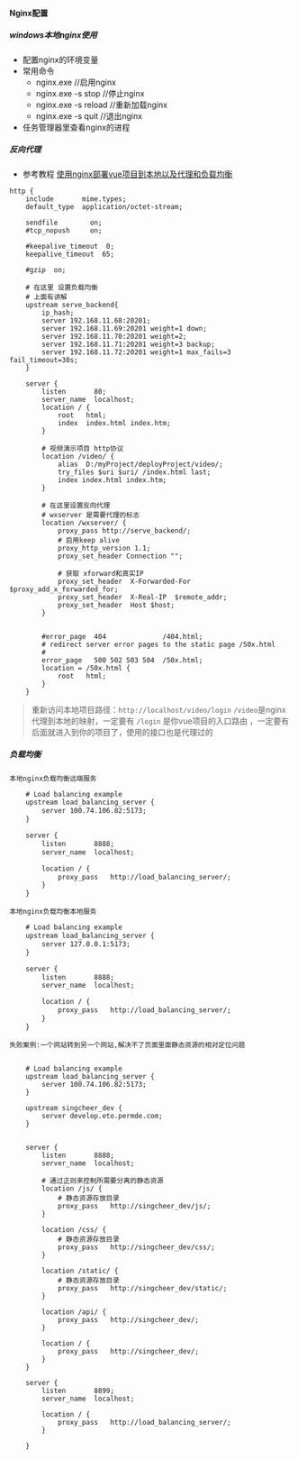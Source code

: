 #### Nginx配置

##### windows本地nginx使用

- 配置nginx的环境变量
- 常用命令
  - nginx.exe			//启用nginx
  - nginx.exe -s stop     //停止nginx
  - nginx.exe -s reload  //重新加载nginx
  - nginx.exe -s quit     //退出nginx
- 任务管理器里查看nginx的进程

##### 反向代理

- 参考教程 [使用nginx部署vue项目到本地以及代理和负载均衡](https://blog.csdn.net/qq_43886365/article/details/127109135)

```TXT
http {
    include       mime.types;
    default_type  application/octet-stream;

    sendfile        on;
    #tcp_nopush     on;

    #keepalive_timeout  0;
    keepalive_timeout  65;

    #gzip  on;
    
    # 在这里 设置负载均衡
    # 上面有讲解 
    upstream serve_backend{
		ip_hash;
		server 192.168.11.68:20201;
		server 192.168.11.69:20201 weight=1 down;
		server 192.168.11.70:20201 weight=2;
		server 192.168.11.71:20201 weight=3 backup;
		server 192.168.11.72:20201 weight=1 max_fails=3 fail_timeout=30s;
	}

    server {
        listen       80;
        server_name  localhost;
        location / {
            root   html;
            index  index.html index.htm;
        }

        # 视频演示项目 http协议
        location /video/ {
            alias  D:/myProject/deployProject/video/;
            try_files $uri $uri/ /index.html last;
            index index.html index.htm;
        }
        
        # 在这里设置反向代理
        # wxserver 是需要代理的标志
        location /wxserver/ {
            proxy_pass http://serve_backend/;
            # 启用keep alive
            proxy_http_version 1.1;
            proxy_set_header Connection "";

            # 获取 xforward和真实IP
            proxy_set_header  X-Forwarded-For  $proxy_add_x_forwarded_for;
            proxy_set_header  X-Real-IP  $remote_addr;
            proxy_set_header  Host $host;
        }
        
        
        #error_page  404              /404.html;
        # redirect server error pages to the static page /50x.html
        #
        error_page   500 502 503 504  /50x.html;
        location = /50x.html {
            root   html;
        }
    }
```

> 重新访问本地项目路径：`http://localhost/video/login`
> `/video`是nginx代理到本地的映射，一定要有
> `/login` 是你vue项目的入口路由 ，一定要有
> 后面就进入到你的项目了，使用的接口也是代理过的

##### 负载均衡

`本地nginx负载均衡远端服务`

```txt
	# Load balancing example
	upstream load_balancing_server {
	    server 100.74.106.82:5173;
	}

    server {
        listen       8888;
        server_name  localhost;

        location / {
            proxy_pass   http://load_balancing_server/;
        }
    }
```

`本地nginx负载均衡本地服务`

```txt
	# Load balancing example
	upstream load_balancing_server {
	    server 127.0.0.1:5173;
	}

    server {
        listen       8888;
        server_name  localhost;

        location / {
            proxy_pass   http://load_balancing_server/;
        }
    }
```

`失败案例:一个网站转到另一个网站,解决不了页面里面静态资源的相对定位问题`

```config
	
	# Load balancing example
	upstream load_balancing_server {
	    server 100.74.106.82:5173;
	}
	
	upstream singcheer_dev {
	    server develop.eto.permde.com;
	}


    server {
        listen       8888;
        server_name  localhost;
		
		# 通过正则来控制所需要分离的静态资源
		location /js/ {
			# 静态资源存放目录
			proxy_pass   http://singcheer_dev/js/;
		}
		
		location /css/ {
			# 静态资源存放目录
			proxy_pass   http://singcheer_dev/css/;
		}
		
		location /static/ {
			# 静态资源存放目录
			proxy_pass   http://singcheer_dev/static/;
		}
		
		location /api/ {
			proxy_pass   http://singcheer_dev/;
		}
		
        location / {
            proxy_pass   http://singcheer_dev/;
        }
    }

    server {
        listen       8899;
        server_name  localhost;
		
        location / {
            proxy_pass   http://load_balancing_server/;
        }

    }
```